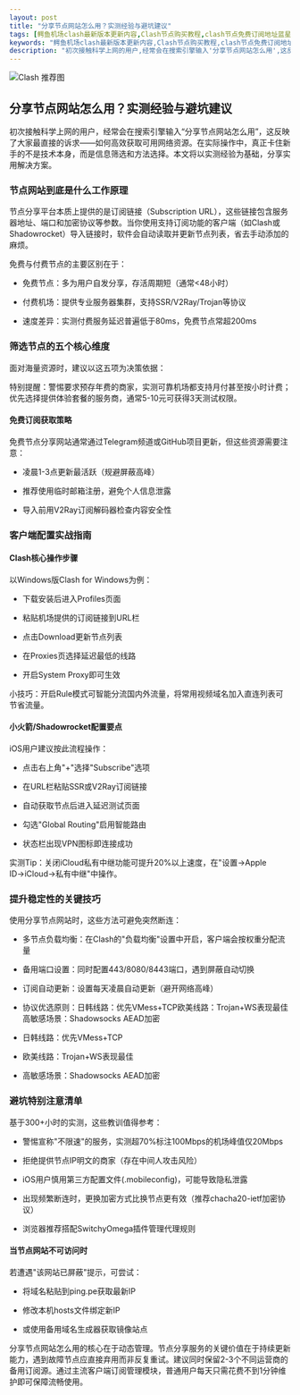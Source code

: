 ```yaml
---
layout: post
title: "分享节点网站怎么用？实测经验与避坑建议"
tags: [鳄鱼机场clash最新版本更新内容,Clash节点购买教程,clash节点免费订阅地址蓝星云,免费节点及订阅地址更新时间,clash转换,v2ray节点二维码,免费机场测速]
keywords: "鳄鱼机场clash最新版本更新内容,Clash节点购买教程,clash节点免费订阅地址蓝星云,免费节点及订阅地址更新时间,clash转换,v2ray节点二维码,免费机场测速"
description: "初次接触科学上网的用户,经常会在搜索引擎输入'分享节点网站怎么用',这反映了大家最直接的诉求——如何高效获取可用网络资源。在实际操作中,真正卡住新手的不是技术本身,而是信息筛选和方法选择。本文将以实测经验为基础,分享实用解决方案。"
---
```


![Clash 推荐图](https://clashjd.github.io/assets/img/tiktok机场推荐.png)

## 分享节点网站怎么用？实测经验与避坑建议

初次接触科学上网的用户，经常会在搜索引擎输入“分享节点网站怎么用”，这反映了大家最直接的诉求——如何高效获取可用网络资源。在实际操作中，真正卡住新手的不是技术本身，而是信息筛选和方法选择。本文将以实测经验为基础，分享实用解决方案。

### 节点网站到底是什么工作原理

节点分享平台本质上提供的是订阅链接（Subscription URL），这些链接包含服务器地址、端口和加密协议等参数。当你使用支持订阅功能的客户端（如Clash或Shadowrocket）导入链接时，软件会自动读取并更新节点列表，省去手动添加的麻烦。

免费与付费节点的主要区别在于：

- 免费节点：多为用户自发分享，存活周期短（通常<48小时）

- 付费机场：提供专业服务器集群，支持SSR/V2Ray/Trojan等协议

- 速度差异：实测付费服务延迟普遍低于80ms，免费节点常超200ms

### 筛选节点的五个核心维度

面对海量资源时，建议以这五项为决策依据：

特别提醒：警惕要求预存年费的商家，实测可靠机场都支持月付甚至按小时计费；优先选择提供体验套餐的服务商，通常5-10元可获得3天测试权限。

#### 免费订阅获取策略

免费节点分享网站通常通过Telegram频道或GitHub项目更新，但这些资源需要注意：

- 凌晨1-3点更新最活跃（规避屏蔽高峰）

- 推荐使用临时邮箱注册，避免个人信息泄露

- 导入前用V2Ray订阅解码器检查内容安全性

### 客户端配置实战指南

#### Clash核心操作步骤

以Windows版Clash for Windows为例：

- 下载安装后进入Profiles页面

- 粘贴机场提供的订阅链接到URL栏

- 点击Download更新节点列表

- 在Proxies页选择延迟最低的线路

- 开启System Proxy即可生效

小技巧：开启Rule模式可智能分流国内外流量，将常用视频域名加入直连列表可节省流量。

#### 小火箭/Shadowrocket配置要点

iOS用户建议按此流程操作：

- 点击右上角"+"选择"Subscribe"选项

- 在URL栏粘贴SSR或V2Ray订阅链接

- 自动获取节点后进入延迟测试页面

- 勾选"Global Routing"启用智能路由

- 状态栏出现VPN图标即连接成功

实测Tip：关闭iCloud私有中继功能可提升20%以上速度，在"设置→Apple ID→iCloud→私有中继"中操作。

### 提升稳定性的关键技巧

使用分享节点网站时，这些方法可避免突然断连：

- 多节点负载均衡：在Clash的"负载均衡"设置中开启，客户端会按权重分配流量

- 备用端口设置：同时配置443/8080/8443端口，遇到屏蔽自动切换

- 订阅自动更新：设置每天凌晨自动更新（避开网络高峰）

- 协议优选原则：日韩线路：优先VMess+TCP欧美线路：Trojan+WS表现最佳高敏感场景：Shadowsocks AEAD加密

- 日韩线路：优先VMess+TCP

- 欧美线路：Trojan+WS表现最佳

- 高敏感场景：Shadowsocks AEAD加密

### 避坑特别注意清单

基于300+小时的实测，这些教训值得参考：

- 警惕宣称"不限速"的服务，实测超70%标注100Mbps的机场峰值仅20Mbps

- 拒绝提供节点IP明文的商家（存在中间人攻击风险）

- iOS用户慎用第三方配置文件(.mobileconfig)，可能导致隐私泄露

- 出现频繁断连时，更换加密方式比换节点更有效（推荐chacha20-ietf加密协议）

- 浏览器推荐搭配SwitchyOmega插件管理代理规则

#### 当节点网站不可访问时

若遭遇"该网站已屏蔽"提示，可尝试：

- 将域名粘贴到ping.pe获取最新IP

- 修改本机hosts文件绑定新IP

- 或使用备用域名生成器获取镜像站点

分享节点网站怎么用的核心在于动态管理。节点分享服务的关键价值在于持续更新能力，遇到故障节点应直接弃用而非反复重试。建议同时保留2-3个不同运营商的备用订阅源。通过主流客户端订阅管理模块，普通用户每天只需花费不到1分钟维护即可保障流畅使用。
